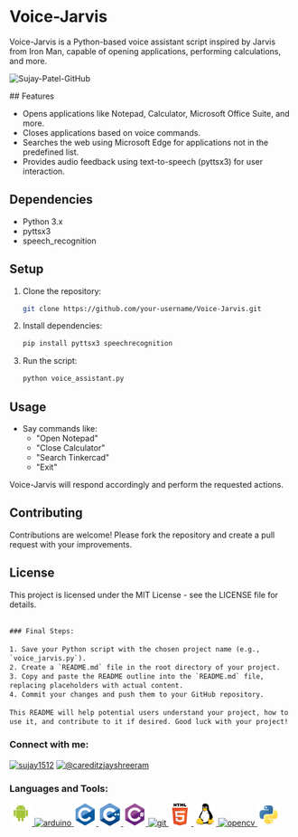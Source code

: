 # Voice-Jarvis

Voice-Jarvis is a Python-based voice assistant script inspired by Jarvis from Iron Man, capable of opening applications, performing calculations, and more.
<p align="left"> <img src="https://komarev.com/ghpvc/?username=Sujay-Patel-GitHub&label=Profile%20views&color=0e75b6&style=flat" alt="Sujay-Patel-GitHub" /> </p>
## Features

- Opens applications like Notepad, Calculator, Microsoft Office Suite, and more.
- Closes applications based on voice commands.
- Searches the web using Microsoft Edge for applications not in the predefined list.
- Provides audio feedback using text-to-speech (pyttsx3) for user interaction.

## Dependencies

- Python 3.x
- pyttsx3
- speech_recognition

## Setup

1. Clone the repository:
   ```bash
   git clone https://github.com/your-username/Voice-Jarvis.git


2. Install dependencies:
   ```bash
   pip install pyttsx3 speechrecognition
   ```

3. Run the script:
   ```bash
   python voice_assistant.py
   ```

## Usage

- Say commands like:
  - "Open Notepad"
  - "Close Calculator"
  - "Search Tinkercad"
  - "Exit"

Voice-Jarvis will respond accordingly and perform the requested actions.

## Contributing

Contributions are welcome! Please fork the repository and create a pull request with your improvements.

## License

This project is licensed under the MIT License - see the LICENSE file for details.
```

### Final Steps:

1. Save your Python script with the chosen project name (e.g., `voice_jarvis.py`).
2. Create a `README.md` file in the root directory of your project.
3. Copy and paste the README outline into the `README.md` file, replacing placeholders with actual content.
4. Commit your changes and push them to your GitHub repository.

This README will help potential users understand your project, how to use it, and contribute to it if desired. Good luck with your project!

```
<h3 align="left">Connect with me:</h3>
<p align="left">
<a href="https://instagram.com/sujay1512" target="blank"><img align="center" src="https://raw.githubusercontent.com/rahuldkjain/github-profile-readme-generator/master/src/images/icons/Social/instagram.svg" alt="sujay1512" height="30" width="40" /></a>
<a href="https://www.youtube.com/c/@careditzjayshreeram" target="blank"><img align="center" src="https://raw.githubusercontent.com/rahuldkjain/github-profile-readme-generator/master/src/images/icons/Social/youtube.svg" alt="@careditzjayshreeram" height="30" width="40" /></a>
</p>



<h3 align="left">Languages and Tools:</h3>
<p align="left"> <a href="https://developer.android.com" target="_blank" rel="noreferrer"> <img src="https://raw.githubusercontent.com/devicons/devicon/master/icons/android/android-original-wordmark.svg" alt="android" width="40" height="40"/> </a> <a href="https://www.arduino.cc/" target="_blank" rel="noreferrer"> <img src="https://cdn.worldvectorlogo.com/logos/arduino-1.svg" alt="arduino" width="40" height="40"/> </a> <a href="https://www.cprogramming.com/" target="_blank" rel="noreferrer"> <img src="https://raw.githubusercontent.com/devicons/devicon/master/icons/c/c-original.svg" alt="c" width="40" height="40"/> </a> <a href="https://www.w3schools.com/cpp/" target="_blank" rel="noreferrer"> <img src="https://raw.githubusercontent.com/devicons/devicon/master/icons/cplusplus/cplusplus-original.svg" alt="cplusplus" width="40" height="40"/> </a> <a href="https://www.w3schools.com/cs/" target="_blank" rel="noreferrer"> <img src="https://raw.githubusercontent.com/devicons/devicon/master/icons/csharp/csharp-original.svg" alt="csharp" width="40" height="40"/> </a> <a href="https://git-scm.com/" target="_blank" rel="noreferrer"> <img src="https://www.vectorlogo.zone/logos/git-scm/git-scm-icon.svg" alt="git" width="40" height="40"/> </a> <a href="https://www.w3.org/html/" target="_blank" rel="noreferrer"> <img src="https://raw.githubusercontent.com/devicons/devicon/master/icons/html5/html5-original-wordmark.svg" alt="html5" width="40" height="40"/> </a> <a href="https://www.linux.org/" target="_blank" rel="noreferrer"> <img src="https://raw.githubusercontent.com/devicons/devicon/master/icons/linux/linux-original.svg" alt="linux" width="40" height="40"/> </a> <a href="https://opencv.org/" target="_blank" rel="noreferrer"> <img src="https://www.vectorlogo.zone/logos/opencv/opencv-icon.svg" alt="opencv" width="40" height="40"/> </a> <a href="https://www.python.org" target="_blank" rel="noreferrer"> <img src="https://raw.githubusercontent.com/devicons/devicon/master/icons/python/python-original.svg" alt="python" width="40" height="40"/> </a> </p>
